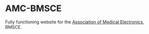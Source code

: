 # AMC-BMSCE

Fully functioning website for the [Association of Medical Electronics](https://www.linkedin.com/company/association-of-medical-electronics/), BMSCE. 
